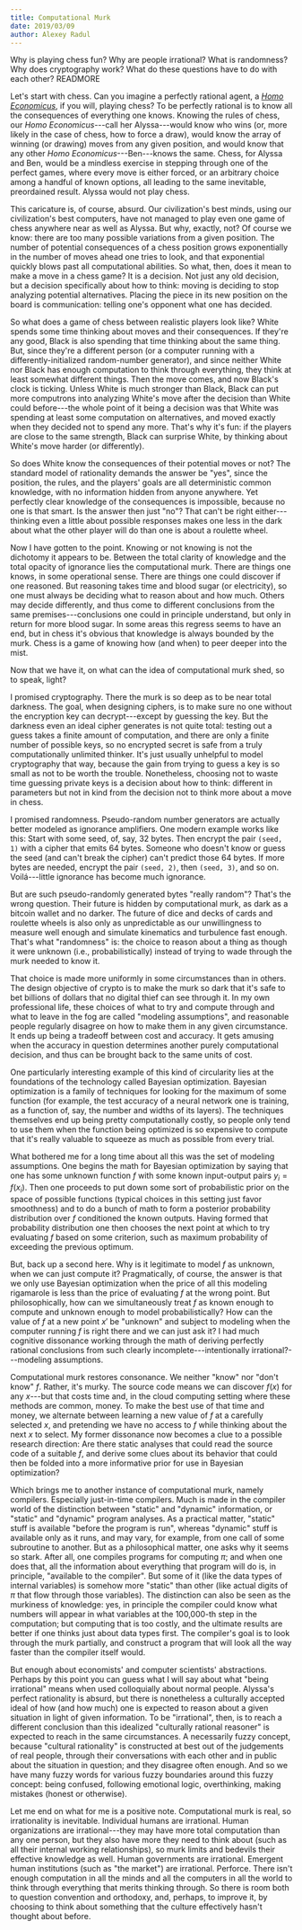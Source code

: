 ```yaml
---
title: Computational Murk
date: 2019/03/09
author: Alexey Radul
---
```


Why is playing chess fun?  Why are people irrational?  What is
randomness?  Why does cryptography work?  What do these questions have
to do with each other?  READMORE

Let's start with chess.  Can you imagine a perfectly rational agent, a
[_Homo Economicus_](https://en.wikipedia.org/wiki/Homo_economicus),
if you will, playing chess?  To be perfectly
rational is to know all the consequences of everything one knows.
Knowing the rules of chess, our _Homo Economicus_---call her
Alyssa---would know who wins (or, more likely in the case of chess,
how to force a draw), would know the array of winning (or drawing)
moves from any given position, and would know that any other _Homo
Economicus_---Ben---knows the same.  Chess, for Alyssa and Ben, would
be a mindless exercise in stepping through one of the perfect games,
where every move is either forced, or an arbitrary choice among a
handful of known options, all leading to the same inevitable,
preordained result.  Alyssa would not play chess.

This caricature is, of course, absurd.  Our civilization's best minds,
using our civilization's best computers, have not managed to play even
one game of chess anywhere near as well as Alyssa.  But why, exactly,
not?  Of course we know: there are too many possible variations from a
given position.  The number of potential consequences of a chess
position grows exponentially in the number of moves ahead one tries to
look, and that exponential quickly blows past all computational abilities.
So what, then, does it mean to make a move in a chess game?  It is a
decision.  Not just any old decision, but a decision specifically
about how to think: moving is deciding to stop analyzing potential
alternatives.  Placing the piece in its new position on the board is
communication: telling one's opponent what one has decided.

So what does a game of chess between realistic players look like?
White spends some time thinking about moves and their consequences.
If they're any good, Black is also spending that time thinking about
the same thing.  But, since they're a different person (or a computer
running with a differently-initialized random-number generator), and
since neither White nor Black has enough computation to think through
everything, they think at least somewhat different things.  Then the
move comes, and now Black's clock is ticking.  Unless White is much
stronger than Black, Black can put more computrons into analyzing
White's move after the decision than White could before---the whole
point of it being a decision was that White was spending at least some
computation on alternatives, and moved exactly when they decided not
to spend any more.  That's why it's fun: if the players are close to
the same strength, Black can surprise White, by thinking about White's
move harder (or differently).

So does White know the consequences of their potential moves or not?
The standard model of rationality demands the answer be "yes", since
the position, the rules, and the players' goals are all deterministic
common knowledge, with no information hidden from anyone anywhere.
Yet perfectly clear knowledge of the consequences is impossible,
because no one is that smart.  Is the answer then just "no"?  That
can't be right either---thinking even a little about possible
responses makes one less in the dark about what the other player will
do than one is about a roulette wheel.

Now I have gotten to the point.  Knowing or not knowing is not the
dichotomy it appears to be.  Between the total clarity of knowledge
and the total opacity of ignorance lies the computational murk.  There
are things one knows, in some operational sense.  There are things one
could discover if one reasoned.  But reasoning takes time and blood
sugar (or electricity), so one must always be deciding what to reason
about and how much.  Others may decide differently, and thus come to
different conclusions from the same premises---conclusions one could
in principle understand, but only in return for more blood sugar.  In
some areas this regress seems to have an end, but in chess it's
obvious that knowledge is always bounded by the murk.  Chess is a game
of knowing how (and when) to peer deeper into the mist.

Now that we have it, on what can the idea of computational murk shed,
so to speak, light?

I promised cryptography.  There the murk is so deep as to be near
total darkness.  The goal, when designing ciphers, is to make sure no
one without the encryption key can decrypt---except by guessing the
key.  But the darkness even an ideal cipher generates is not quite
total: testing out a guess takes a finite amount of computation, and there
are only a finite number of possible keys, so no encrypted secret is
safe from a truly computationally unlimited thinker.  It's just
usually unhelpful to model cryptography that way, because the gain
from trying to guess a key is so small as not to be worth the trouble.
Nonetheless, choosing not to waste time guessing private keys is a
decision about how to think: different in parameters but not in kind
from the decision not to think more about a move in chess.

I promised randomness.  Pseudo-random number generators are actually
better modeled as ignorance amplifiers.  One modern example works like
this: Start with some seed, of, say, 32 bytes.  Then encrypt the pair
`(seed, 1)` with a cipher that emits 64 bytes.  Someone who doesn't
know or guess the seed (and can't break the cipher) can't predict
those 64 bytes.  If more bytes are needed, encrypt the pair `(seed,
2)`, then `(seed, 3)`, and so on.  Voilá---little ignorance has become
much ignorance.

But are such pseudo-randomly generated bytes "really random"?  That's
the wrong question.  Their future is hidden by computational murk, as
dark as a bitcoin wallet and no darker.  The future of dice and decks
of cards and roulette wheels is also only as unpredictable as our
unwillingness to measure well enough and simulate kinematics and
turbulence fast enough.  That's what "randomness" is: the choice to
reason about a thing as though it were unknown (i.e.,
probabilistically) instead of trying to wade through the murk needed
to know it.

That choice is made more uniformly in some circumstances than in
others.  The design objective of crypto is to make the murk so dark
that it's safe to bet billions of dollars that no digital thief can
see through it.  In my own professional life, these choices of what to
try and compute through and what to leave in the fog are called
"modeling assumptions", and reasonable people regularly disagree on
how to make them in any given circumstance.  It ends up being a
tradeoff between cost and accuracy.  It gets amusing when the accuracy
in question determines another purely computational decision, and thus
can be brought back to the same units of cost.

One particularly interesting example of this kind of circularity lies
at the foundations of the technology called Bayesian optimization.  Bayesian optimization is
a family of techniques for looking for the maximum of some function
(for example, the test accuracy of a neural network one is training,
as a function of, say, the number and widths of its layers).  The
techniques themselves end up being pretty computationally costly, so
people only tend to use them when the function being optimized is so
expensive to compute that it's really valuable to squeeze as much as
possible from every trial.

What bothered me for a long time about all this was the set of
modeling assumptions.  One begins the math for Bayesian optimization
by saying that one has some unknown function $f$ with some known
input-output pairs $y_i = f(x_i)$.  Then one proceeds to put down some
sort of probabilistic prior on the space of possible functions
(typical choices in this setting just favor smoothness) and to do a
bunch of math to form a posterior probability distribution over $f$
conditioned the known outputs.  Having formed that probability
distribution one then chooses the next point at which to try
evaluating $f$ based on some criterion, such as maximum probability of
exceeding the previous optimum.

But, back up a second here.  Why is it legitimate to model $f$ as
unknown, when we can just compute it?  Pragmatically, of course, the
answer is that we only use Bayesian optimization when the price of all
this modeling rigamarole is less than the price of evaluating $f$ at
the wrong point.  But philosophically, how can we simultaneously treat
$f$ as known enough to compute and unknown enough to model
probabilistically?  How can the value of $f$ at a new point $x'$ be
"unknown" and subject to modeling when the computer running $f$ is
right there and we can just ask it?  I had much cognitive dissonance
working through the math of deriving perfectly rational conclusions
from such clearly incomplete---intentionally irrational?---modeling
assumptions.

Computational murk restores consonance.  We neither "know" nor "don't
know" $f$.  Rather, it's murky.  The source code means we can discover
$f(x)$ for any $x$---but that costs time and, in the cloud computing
setting where these methods are common, money.  To make the best use
of that time and money, we alternate between learning a new value of
$f$ at a carefully selected $x$, and pretending we have no access to
$f$ while thinking about the next $x$ to select.  My former dissonance
now becomes a clue to a possible research direction: Are there static
analyses that could read the source code of a suitable $f$, and derive
some clues about its behavior that could then be folded into a more
informative prior for use in Bayesian optimization?

Which brings me to another instance of computational murk, namely
compilers.  Especially just-in-time compilers.  Much is made in the
compiler world of the distinction between "static" and "dynamic"
information, or "static" and "dynamic" program analyses.  As a
practical matter, "static" stuff is available "before the program is
run", whereas "dynamic" stuff is available only as it runs, and may
vary, for example, from one call of some subroutine to another.  But
as a philosophical matter, one asks why it seems so stark.  After all,
one compiles programs for computing $\pi$; and when one does that, all
the information about everything that program will do is, in
principle, "available to the compiler".  But some of it (like the data
types of internal variables) is somehow more "static" than other (like
actual digits of $\pi$ that flow through those variables).  The
distinction can also be seen as the murkiness of knowledge: yes, in
principle the compiler could know what numbers will appear in what
variables at the 100,000-th step in the computation; but computing that
is too costly, and the ultimate results are better if one thinks just
about data types first.  The compiler's goal is to look through the
murk partially, and construct a program that will look all the way
faster than the compiler itself would.

But enough about economists' and computer scientists' abstractions.
Perhaps by this point you can guess what I will say about what "being
irrational" means when used colloquially about normal people.
Alyssa's perfect rationality is absurd, but there is nonetheless a
culturally accepted ideal of how (and how much) one is expected to
reason about a given situation in light of given information.  To be
"irrational", then, is to reach a different conclusion than this
idealized "culturally rational reasoner" is expected to reach in the
same circumstances.  A necessarily fuzzy concept, because "cultural
rationality" is constructed at best out of the judgements of real
people, through their conversations with each other and in public
about the situation in question; and they disagree often enough.  And
so we have many fuzzy words for various fuzzy boundaries around this
fuzzy concept: being confused, following emotional logic,
overthinking, making mistakes (honest or otherwise).

Let me end on what for me is a positive note.  Computational murk is
real, so irrationality is inevitable.  Individual humans are
irrational.  Human organizations are irrational---they may have more
total computation than any one person, but they also have more they
need to think about (such as all their internal working
relationships), so murk limits and bedevils their effective knowledge
as well.  Human governments are irrational.  Emergent human
institutions (such as "the market") are irrational.  Perforce.  There
isn't enough computation in all the minds and all the computers in all
the world to think through everything that merits thinking through.
So there is room both to question convention and orthodoxy, and,
perhaps, to improve it, by choosing to think about something that the
culture effectively hasn't thought about before.

<script type="text/javascript"
   src="https://cdnjs.cloudflare.com/ajax/libs/mathjax/2.7.1/MathJax.js?config=TeX-AMS-MML_HTMLorMML"></script>
<script type="text/javascript">
MathJax.Hub.Config({
  TeX: {
    Macros: {
      R: "{\\mathbb{R}}",
      eps: "\\varepsilon"
    },
    equationNumbers: { autoNumber: "AMS" },
    noErrors: { disabled: true },
  }
});
</script>

